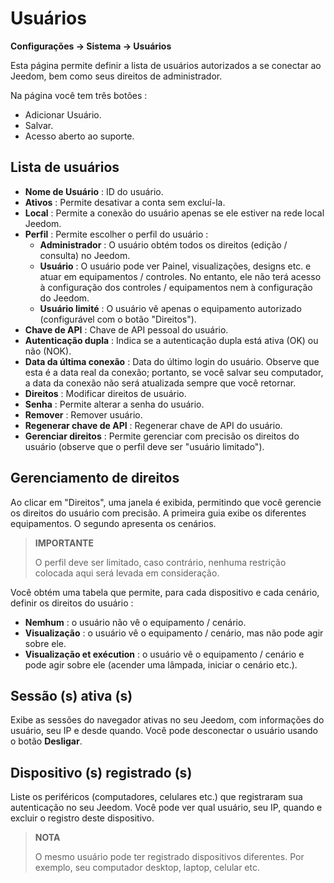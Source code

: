 # Usuários
**Configurações → Sistema → Usuários**

Esta página permite definir a lista de usuários autorizados a se conectar ao Jeedom, bem como seus direitos de administrador.

Na página você tem três botões :

- Adicionar Usuário.
- Salvar.
- Acesso aberto ao suporte.

## Lista de usuários

- **Nome de Usuário** : ID do usuário.
- **Ativos** : Permite desativar a conta sem excluí-la.
- **Local** : Permite a conexão do usuário apenas se ele estiver na rede local Jeedom.
- **Perfil** : Permite escolher o perfil do usuário :
    - **Administrador** : O usuário obtém todos os direitos (edição / consulta) no Jeedom.
    - **Usuário** : O usuário pode ver Painel, visualizações, designs etc. e atuar em equipamentos / controles. No entanto, ele não terá acesso à configuração dos controles / equipamentos nem à configuração do Jeedom.
    - **Usuário limité** : O usuário vê apenas o equipamento autorizado (configurável com o botão "Direitos").
- **Chave de API** : Chave de API pessoal do usuário.
- **Autenticação dupla** : Indica se a autenticação dupla está ativa (OK) ou não (NOK).
- **Data da última conexão** : Data do último login do usuário. Observe que esta é a data real da conexão; portanto, se você salvar seu computador, a data da conexão não será atualizada sempre que você retornar.
- **Direitos** : Modificar direitos de usuário.
- **Senha** : Permite alterar a senha do usuário.
- **Remover** : Remover usuário.
- **Regenerar chave de API** : Regenerar chave de API do usuário.
- **Gerenciar direitos** : Permite gerenciar com precisão os direitos do usuário (observe que o perfil deve ser "usuário limitado").

## Gerenciamento de direitos

Ao clicar em "Direitos", uma janela é exibida, permitindo que você gerencie os direitos do usuário com precisão. A primeira guia exibe os diferentes equipamentos. O segundo apresenta os cenários.

> **IMPORTANTE**
>
> O perfil deve ser limitado, caso contrário, nenhuma restrição colocada aqui será levada em consideração.

Você obtém uma tabela que permite, para cada dispositivo e cada cenário, definir os direitos do usuário :
- **Nemhum** : o usuário não vê o equipamento / cenário.
- **Visualização** : o usuário vê o equipamento / cenário, mas não pode agir sobre ele.
- **Visualização et exécution** : o usuário vê o equipamento / cenário e pode agir sobre ele (acender uma lâmpada, iniciar o cenário etc.).

## Sessão (s) ativa (s)

Exibe as sessões do navegador ativas no seu Jeedom, com informações do usuário, seu IP e desde quando. Você pode desconectar o usuário usando o botão **Desligar**.

## Dispositivo (s) registrado (s)

Liste os periféricos (computadores, celulares etc.) que registraram sua autenticação no seu Jeedom.
Você pode ver qual usuário, seu IP, quando e excluir o registro deste dispositivo.

> **NOTA**
>
> O mesmo usuário pode ter registrado dispositivos diferentes. Por exemplo, seu computador desktop, laptop, celular etc.







